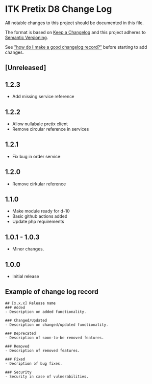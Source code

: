 # ITK Pretix D8 Change Log
All notable changes to this project should be documented in this file.

The format is based on [Keep a Changelog](http://keepachangelog.com/)
and this project adheres to [Semantic Versioning](http://semver.org/).

See ["how do I make a good changelog record?"](https://keepachangelog.com/en/1.0.0/#how)
before starting to add changes.

## [Unreleased]

## 1.2.3
- Add missing service reference

## 1.2.2

- Allow nullabale pretix client
- Remove circular reference in services

## 1.2.1

- Fix bug in order service

## 1.2.0

- Remove cirkular reference

## 1.1.0

- Make module ready for d-10
- Basic github actions added
- Update php requirements

## 1.0.1 - 1.0.3

- Minor changes.

## 1.0.0

- Initial release

## Example of change log record

```
## [x.x.x] Release name
### Added
- Description on added functionality.

### Changed/Updated
- Description on changed/updated functionality.

### Deprecated
- Description of soon-to-be removed features.

### Removed
- Description of removed features.

### Fixed
- Decription of bug fixes.

### Security
- Security in case of vulnerabilities.

```
